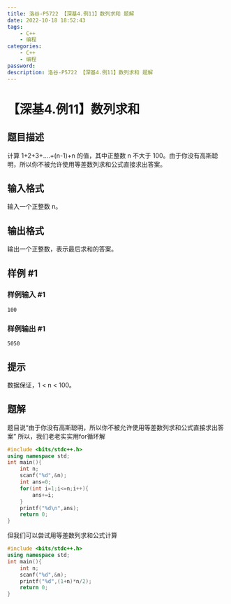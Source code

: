 ```yaml
---
title: 洛谷-P5722 【深基4.例11】数列求和 题解
date: 2022-10-18 18:52:43
tags: 
	- C++
	- 编程
categories:
	- C++
	- 编程
password:
description: 洛谷-P5722 【深基4.例11】数列求和 题解
---
```

# 【深基4.例11】数列求和

## 题目描述

计算 1+2+3+....+(n-1)+n 的值，其中正整数 n 不大于 100。由于你没有高斯聪明，所以你不被允许使用等差数列求和公式直接求出答案。

## 输入格式

输入一个正整数 n。

## 输出格式

输出一个正整数，表示最后求和的答案。

## 样例 #1

### 样例输入 #1

```
100
```

### 样例输出 #1

```
5050
```

## 提示

数据保证，1 < n < 100。

## 题解
题目说“由于你没有高斯聪明，所以你不被允许使用等差数列求和公式直接求出答案”
所以，我们老老实实用for循环解

```cpp
#include <bits/stdc++.h>
using namespace std;
int main(){
	int n;
	scanf("%d",&n);
	int ans=0;
	for(int i=1;i<=n;i++){
		ans+=i;
	} 
	printf("%d\n",ans);
    return 0;
}

```
但我们可以尝试用等差数列求和公式计算

```cpp
#include <bits/stdc++.h>
using namespace std;
int main(){
	int n;
	scanf("%d",&n);
	printf("%d",(1+n)*n/2);
	return 0;
}

```